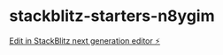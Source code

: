 # stackblitz-starters-n8ygim

[Edit in StackBlitz next generation editor ⚡️](https://stackblitz.com/~/github.com/Nilaksh123/stackblitz-starters-n8ygim)